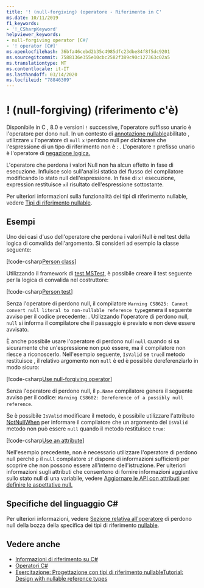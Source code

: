 ```yaml
---
title: '! (null-forgiving) (operatore - Riferimento in C'
ms.date: 10/11/2019
f1_keywords:
- '!_CSharpKeyword'
helpviewer_keywords:
- null-forgiving operator [C#]
- '! operator [C#]'
ms.openlocfilehash: 36bfa46cebd2b35c4985dfc23dbe84f8f5dc9201
ms.sourcegitcommit: 7588136e355e10cbc2582f389c90c127363c02a5
ms.translationtype: MT
ms.contentlocale: it-IT
ms.lasthandoff: 03/14/2020
ms.locfileid: "78846309"
---
```

# <a name="-null-forgiving-operator-c-reference"></a>! (null-forgiving) (riferimento c'è)

Disponibile in C , 8.0 e versioni `!` successive, l'operatore suffisso unario è l'operatore per dono null. In un contesto di [annotazione nullable](../../nullable-references.md#nullable-annotation-context)abilitato , utilizzare `x` l'operatore di `null` `x!`perdono null per dichiarare che l'espressione di un tipo di riferimento non è : . L'operatore `!` prefisso unario è l'operatore di [negazione logica.](boolean-logical-operators.md#logical-negation-operator-)

L'operatore che perdona i valori Null non ha alcun effetto in fase di esecuzione. Influisce solo sull'analisi statica del flusso del compilatore modificando lo stato null dell'espressione. In fase di `x!` esecuzione, expression restituisce `x`il risultato dell'espressione sottostante.

Per ulteriori informazioni sulla funzionalità dei tipi di riferimento nullable, vedere [Tipi di riferimento nullable](../../nullable-references.md).

## <a name="examples"></a>Esempi

Uno dei casi d'uso dell'operatore che perdona i valori Null è nel test della logica di convalida dell'argomento. Si consideri ad esempio la classe seguente:

[!code-csharp[Person class](snippets/NullForgivingOperator.cs#PersonClass)]

Utilizzando il framework di [test MSTest](../../../core/testing/unit-testing-with-mstest.md), è possibile creare il test seguente per la logica di convalida nel costruttore:

[!code-csharp[Person test](snippets/NullForgivingOperator.cs#TestPerson)]

Senza l'operatore di perdono null, il compilatore `Warning CS8625: Cannot convert null literal to non-nullable reference type`genera il seguente avviso per il codice precedente: . Utilizzando l'operatore di perdono null, `null` si informa il compilatore che il passaggio è previsto e non deve essere avvisato.

È anche possibile usare l'operatore di perdono null `null` quando si sa sicuramente che un'espressione non può essere, ma il compilatore non riesce a riconoscerlo. Nell'esempio seguente, `IsValid` se `true`il metodo restituisce , il relativo argomento non `null` è ed è possibile dereferenziarlo in modo sicuro:

[!code-csharp[Use null-forgiving operator](snippets/NullForgivingOperator.cs#UseNullForgiving)]

Senza l'operatore di perdono null, il `p.Name` compilatore genera il seguente avviso per il codice: `Warning CS8602: Dereference of a possibly null reference`.

Se è possibile `IsValid` modificare il metodo, è possibile utilizzare l'attributo [NotNullWhen](xref:System.Diagnostics.CodeAnalysis.NotNullWhenAttribute) per informare il compilatore che un argomento del `IsValid` metodo non può essere `null` quando il metodo restituisce `true`:

[!code-csharp[Use an attribute](snippets/NullForgivingOperator.cs#UseAttribute)]

Nell'esempio precedente, non è necessario utilizzare l'operatore di perdono null perché `p` il `null` compilatore `if` dispone di informazioni sufficienti per scoprire che non possono essere all'interno dell'istruzione. Per ulteriori informazioni sugli attributi che consentono di fornire informazioni aggiuntive sullo stato null di una variabile, vedere [Aggiornare le API con attributi per definire le aspettative null.](../../nullable-attributes.md)

## <a name="c-language-specification"></a>Specifiche del linguaggio C#

Per ulteriori informazioni, vedere [Sezione relativa all'operatore](~/_csharplang/proposals/csharp-8.0/nullable-reference-types-specification.md#the-null-forgiving-operator) di perdono null della bozza della specifica dei tipi di riferimento [nullable](~/_csharplang/proposals/csharp-8.0/nullable-reference-types-specification.md).

## <a name="see-also"></a>Vedere anche

- [Informazioni di riferimento su C#](../index.md)
- [Operatori C#](index.md)
- [Esercitazione: Progettazione con tipi di riferimento nullableTutorial: Design with nullable reference types](../../tutorials/nullable-reference-types.md)
